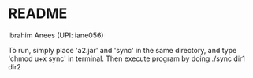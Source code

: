 
# README

Ibrahim Anees (UPI: iane056)

To run, simply place 'a2.jar' and 'sync' in the same directory,
and type 'chmod u+x sync' in terminal. Then execute program by
doing ./sync dir1 dir2

